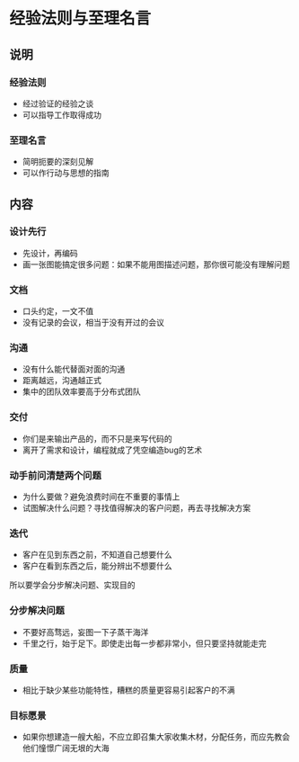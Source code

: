 # 经验法则与至理名言

<a name="f411d0f1"></a>
## 说明
<a name="7bbdfe8a"></a>
### 经验法则

- 经过验证的经验之谈
- 可以指导工作取得成功
<a name="79dae5c9"></a>
### 至理名言

- 简明扼要的深刻见解
- 可以作行动与思想的指南

<a name="2d711b09"></a>
## 内容
<a name="97c83f5d"></a>
### 设计先行

- 先设计，再编码
- 画一张图能搞定很多问题：如果不能用图描述问题，那你很可能没有理解问题
<a name="32536950"></a>
### 文档

- 口头约定，一文不值
- 没有记录的会议，相当于没有开过的会议
<a name="a5346f0e"></a>
### 沟通

- 没有什么能代替面对面的沟通
- 距离越远，沟通越正式
- 集中的团队效率要高于分布式团队
<a name="de78900c"></a>
### 交付

- 你们是来输出产品的，而不只是来写代码的
- 离开了需求和设计，编程就成了凭空编造bug的艺术
<a name="a30a1825"></a>
### 动手前问清楚两个问题

- 为什么要做？避免浪费时间在不重要的事情上
- 试图解决什么问题？寻找值得解决的客户问题，再去寻找解决方案
<a name="baf8980c"></a>
### 迭代

- 客户在见到东西之前，不知道自己想要什么
- 客户在看到东西之后，能分辨出不想要什么

所以要学会分步解决问题、实现目的
<a name="75d78bbe"></a>
### 分步解决问题

- 不要好高骛远，妄图一下子蒸干海洋
- 千里之行，始于足下。即使走出每一步都非常小，但只要坚持就能走完
<a name="3a7170b9"></a>
### 质量

- 相比于缺少某些功能特性，糟糕的质量更容易引起客户的不满
<a name="3ab29ec3"></a>
### 目标愿景

- 如果你想建造一艘大船，不应立即召集大家收集木材，分配任务，而应先教会他们憧憬广阔无垠的大海
